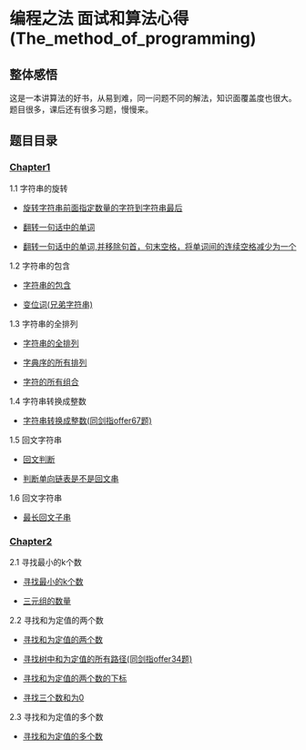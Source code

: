 # 编程之法 面试和算法心得(The_method_of_programming)

## 整体感悟

这是一本讲算法的好书，从易到难，同一问题不同的解法，知识面覆盖度也很大。
题目很多，课后还有很多习题，慢慢来。

## 题目目录

### [Chapter1](./chapter1)

1.1 字符串的旋转

* [旋转字符串前面指定数量的字符到字符串最后](./chapter1/java_1_1_1.java)

* [翻转一句话中的单词](./chapter1/java_1_1_2.java)

* [翻转一句话中的单词,并移除句首，句末空格，将单词间的连续空格减少为一个](./chapter1/java_1_1_3.java)

1.2 字符串的包含

* [字符串的包含](./chapter1/java_1_2_1.java)

* [变位词(兄弟字符串)](./chapter1/java_1_2_2.java)

1.3 字符串的全排列

* [字符串的全排列](./chapter1/java_1_3_1.java)

* [字典序的所有排列](./chapter1/java_1_3_2.java)

* [字符的所有组合](./chapter1/java_1_3_3.java)

1.4 字符串转换成整数

* [字符串转换成整数(同剑指offer67题)](../剑指offer/chapter6/JAVA_67.java)

1.5 回文字符串

* [回文判断](./chapter1/java_1_5_1.java)

* [判断单向链表是不是回文串](./chapter1/java_1_5_2.java)

1.6 回文字符串

* [最长回文子串](./chapter1/java_1_6_1.java)

### [Chapter2](./chapter2)

2.1 寻找最小的k个数

* [寻找最小的k个数](./chapter2/java_2_1_1.java)

* [三元组的数量](./chapter2/java_2_1_2.java)

2.2 寻找和为定值的两个数

* [寻找和为定值的两个数](./chapter2/java_2_2_1.java)

* [寻找树中和为定值的所有路径(同剑指offer34题)](../剑指offer/chapter4/JAVA_34.java)

* [寻找和为定值的两个数的下标](./chapter2/java_2_2_3.java)

* [寻找三个数和为0](./chapter2/java_2_2_4.java)

2.3 寻找和为定值的多个数

* [寻找和为定值的多个数](./chapter2/java_2_3_1.java)